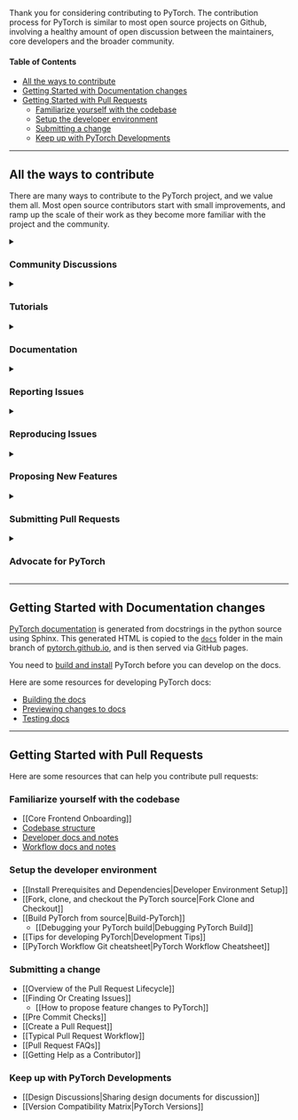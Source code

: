Thank you for considering contributing to PyTorch. The contribution process for PyTorch is similar to most open source projects on Github, involving a healthy amount of open discussion between the maintainers, core developers and the broader community.

#### Table of Contents
- [All the ways to contribute](#all-the-ways-to-contribute)
- [Getting Started with Documentation changes](#getting-started-with-documentation-changes)
- [Getting Started with Pull Requests](#getting-started-with-pull-requests)
  - [Familiarize yourself with the codebase](#familiarize-yourself-with-the-codebase)
  - [Setup the developer environment](#setup-the-developer-environment)
  - [Submitting a change](#submitting-a-change)
  - [Keep up with PyTorch Developments](#keep-up-with-pytorch-developments)

----

## All the ways to contribute
There are many ways to contribute to the PyTorch project, and we value them all. Most open source contributors start with small improvements, and ramp up the scale of their work as they become more familiar with the project and the community. 

<details>
<summary><h3><b>Community Discussions</b></h3></summary>
PyTorch has an active community of users, researchers, and developers. We tend to congregate on the <a href="https://discuss.pytorch.org">PyTorch User Forum</a> and <a href="https://dev-discuss.pytorch.org">PyTorch Developer Forum</a>. Participating in conversations here is a great way to learn about PyTorch and contribute your expertise to the community. 
<br> 
PyTorch developers also engage in discussions around design and feature-level changes at the PyTorch RFC repo and Slack channel (<a href="Sharing-design-documents-for-discussion">read more</a>).

</details>

<details>
<summary><h3><b>Tutorials</b></h3></summary>
If you are already a user of PyTorch, good places to start contributing are the PyTorch tutorials. The PyTorch tutorials are mainly authored by community members, and we always welcome new contributions or updates to existing tutorials. Learn more about <a href="https://github.com/pytorch/tutorials/#contributing">contributing to PyTorch tutorials</a>.

</details>

<details>
<summary><h3><b>Documentation</b></h3></summary>
We aim to produce high-quality documentation, but typos or other inaccuracies may creep in. If you find something to fix or improve, please send in a pull request. The <a href="#getting-started-with-documentation-changes">docs guide</a> contains resources for you to start submitting documentation updates.

</details>

<details>
<summary><h3><b>Reporting Issues</b></h3></summary>
If you happen to run into some unexpected behavior, you can help by creating an issue (if a similar one doesn't already exist on the tracker). Use the Bug Report template and supply as much information as you can, and any additional insights/guesses you might have. See <a href="Finding-or-Creating-Issues">Finding or Creating Issues</a> to get started.

</details>

<details>
<summary><h3><b>Reproducing Issues</b></h3></summary>
Another valuable way to contribute is by <a href="https://github.com/pytorch/pytorch/labels/needs%20reproduction">reproducing open issues</a>. Sometimes the problematic behavior may be isolated to specific environments, repro'ing it helps developers identify the cause and troubleshoot faster.

</details>

<details>
<summary><h3><b>Proposing New Features</b></h3></summary>
We welcome ideas for new features in PyTorch! A great way to share it with the community is by <a href="How-to-propose-feature-changes-to-PyTorch">drafting an RFC</a> (request for comments), especially if you have fleshed out the design and would like it reviewed. For more casual ideas, the <a href="https://dev-discuss.pytorch.org">Dev-Discuss</a> forum is a good place to start.

</details>

<details>
<summary><h3><b>Submitting Pull Requests</b></h3></summary>
Fixing existing issues or implementing new features require changes to the codebase. We manage merging changes via Github Pull Requests. You will need to set up your developer environment, find an issue to work upon, and submit your changes for review. The <a href="#getting-started-with-pull-requests">PR guide</a> below contains resources for you to start submitting your changes to PyTorch.

</details>

<details>
<summary><h3><b>Advocate for PyTorch</b></h3></summary>
As a PyTorch user, you are already a valued member of our community. Using PyTorch in your projects, examples, demos, workshops, and blogs goes a long way in raising awareness for PyTorch and the community. Please reach out to <a href="mailto:marketing@pytorch.org">marketing@pytorch.org</a> for any support with sharing your work.

</details>


----


## Getting Started with Documentation changes
[PyTorch documentation](https://pytorch.org/docs) is generated from docstrings in the python source using Sphinx. This generated HTML is copied to the [`docs`](https://github.com/pytorch/pytorch/tree/main/docs) folder in the main branch of [pytorch.github.io](https://github.com/pytorch/pytorch.github.io/tree/master/docs), and is then served via GitHub pages. 

You need to [build and install](#setup-the-developer-environment) PyTorch before you can develop on the docs. 

Here are some resources for developing PyTorch docs:
- [Building the docs](https://github.com/pytorch/pytorch/blob/main/CONTRIBUTING.md#building-documentation)
- [Previewing changes to docs](https://github.com/pytorch/pytorch/blob/main/CONTRIBUTING.md#previewing-documentation-on-prs)
- [Testing docs](https://github.com/pytorch/pytorch/blob/main/CONTRIBUTING.md#adding-documentation-tests)

-----

## Getting Started with Pull Requests
Here are some resources that can help you contribute pull requests:

### Familiarize yourself with the codebase
- [[Core Frontend Onboarding]]
- [Codebase structure](https://github.com/pytorch/pytorch/blob/main/CONTRIBUTING.md#codebase-structure)
- [Developer docs and notes](https://github.com/pytorch/pytorch/wiki#developer-docs)
- [Workflow docs and notes](https://github.com/pytorch/pytorch/wiki#workflow-docs)

### Setup the developer environment
- [[Install Prerequisites and Dependencies|Developer Environment Setup]]
- [[Fork, clone, and checkout the PyTorch source|Fork Clone and Checkout]]
- [[Build PyTorch from source|Build-PyTorch]]
    - [[Debugging your PyTorch build|Debugging PyTorch Build]]
- [[Tips for developing PyTorch|Development Tips]]
- [[PyTorch Workflow Git cheatsheet|PyTorch Workflow Cheatsheet]]

### Submitting a change
- [[Overview of the Pull Request Lifecycle]]
- [[Finding Or Creating Issues]]
  - [[How to propose feature changes to PyTorch]]
- [[Pre Commit Checks]]
- [[Create a Pull Request]]
- [[Typical Pull Request Workflow]]
- [[Pull Request FAQs]]
- [[Getting Help as a Contributor]]

### Keep up with PyTorch Developments
- [[Design Discussions|Sharing design documents for discussion]]
- [[Version Compatibility Matrix|PyTorch Versions]]

